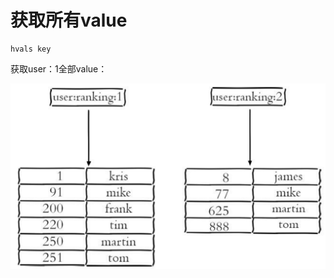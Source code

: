 # 获取所有value

```text
hvals key
```

获取user：1全部value：

![](../../.gitbook/assets/image%20%2850%29.png)

